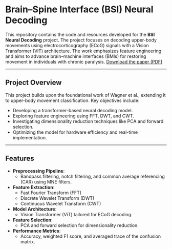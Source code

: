 # Brain–Spine Interface (BSI) Neural Decoding

This repository contains the code and resources developed for the **BSI Neural Decoding** project. The project focuses on decoding upper-body movements using electrocorticography (ECoG) signals with a Vision Transformer (ViT) architecture. The work emphasizes feature engineering and aims to advance brain–machine interfaces (BMIs) for restoring movement in individuals with chronic paralysis.
[Download the paper (PDF)](Report_INL.pdf)

---

## Project Overview

This project builds upon the foundational work of Wagner et al., extending it to upper-body movement classification. Key objectives include:

- Developing a transformer-based neural decoding model.
- Exploring feature engineering using FFT, DWT, and CWT.
- Investigating dimensionality reduction techniques like PCA and forward selection.
- Optimizing the model for hardware efficiency and real-time implementation.

---

## Features

- **Preprocessing Pipeline**:
  - Bandpass filtering, notch filtering, and common average referencing (CAR) using MNE filters.
- **Feature Extraction**:
  - Fast Fourier Transform (FFT)
  - Discrete Wavelet Transform (DWT)
  - Continuous Wavelet Transform (CWT)
- **Model Architecture**:
  - Vision Transformer (ViT) tailored for ECoG decoding.
- **Feature Selection**:
  - PCA and forward selection for dimensionality reduction.
- **Performance Metrics**:
  - Accuracy, weighted F1 score, and averaged trace of the confusion matrix.
